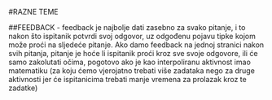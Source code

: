 #RAZNE TEME

##FEEDBACK
    - feedback je najbolje dati zasebno za svako pitanje, i to nakon što ispitanik potvrdi svoj odgovor, uz odgođenu pojavu tipke kojom
    može proći na sljedeće pitanje. Ako damo feedback na jednoj stranici nakon svih pitanja, pitanje je hoće li ispitanik proći kroz 
    sve svoje odgovore, ili će samo zakolutati očima, pogotovo ako je kao interpoliranu aktivnost imao matematiku (za koju ćemo 
    vjerojatno trebati više zadataka nego za druge aktivnosti jer će ispitanicima trebati manje vremena za prolazak kroz te zadatke)
